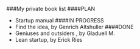 ###My private book list
####PLAN
* Startup manual
####IN PROGRESS
* Find the idea, by Genrich Altshuller
####DONE
* Geniuses and outsiders , by Gladuell M.
* Lean startup, by Erick Ries
